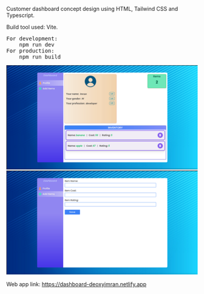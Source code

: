 Customer dashboard concept design using HTML, Tailwind CSS and Typescript.

Build tool used: Vite.

<pre>
For development: 
    npm run dev  
For production: 
    npm run build
</pre>

![ScreenShot](/screenshots/profile_pane.png) ![ScreenShot](/screenshots/items_pane.png)

Web app link: https://dashboard-deoxyimran.netlify.app
